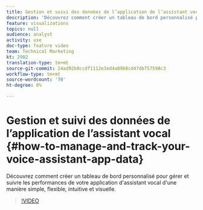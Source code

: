 ```yaml
---
title: Gestion et suivi des données de l’application de l’assistant vocal
description: 'Découvrez comment créer un tableau de bord personnalisé pour gérer et suivre les performances de votre application d''assistant vocal d''une manière simple, flexible, intuitive et visuelle. '
feature: visualizations
topics: null
audience: analyst
activity: use
doc-type: feature video
team: Technical Marketing
kt: 2902
translation-type: tm+mt
source-git-commit: 24ad92b0ccdf1112e3ed4a0968cd47db757598c3
workflow-type: tm+mt
source-wordcount: '70'
ht-degree: 0%

---
```



# Gestion et suivi des données de l’application de l’assistant vocal {#how-to-manage-and-track-your-voice-assistant-app-data}

Découvrez comment créer un tableau de bord personnalisé pour gérer et suivre les performances de votre application d&#39;assistant vocal d&#39;une manière simple, flexible, intuitive et visuelle.

>[!VIDEO](https://video.tv.adobe.com/v/27224/?quality=9)
